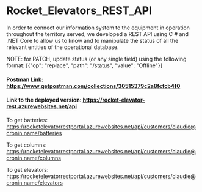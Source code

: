 # Rocket_Elevators_REST_API

In order to connect our information system to the equipment in operation throughout the territory served, we developed a REST API using C # and .NET Core to allow us to know and to manipulate the status of all the relevant entities of the operational database.

NOTE: for PATCH, update status (or any single field) using the following format:
                 [{"op": "replace", "path": "/status", "value": "Offline"}]

#### Postman Link: https://www.getpostman.com/collections/30515379c2a8fcfcb4f0
#### Link to the deployed version: https://rocket-elevator-rest.azurewebsites.net/api



To get batteries: https://rocketelevatorrestportal.azurewebsites.net/api/customers/claudie@cronin.name/batteries

To get columns: https://rocketelevatorrestportal.azurewebsites.net/api/customers/claudie@cronin.name/columns

To get elevators: https://rocketelevatorrestportal.azurewebsites.net/api/customers/claudie@cronin.name/elevators

